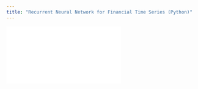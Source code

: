 ```yaml
---
title: "Recurrent Neural Network for Financial Time Series (Python)"
---
```


<embed src="../_docs/CFRM 521 Final Project - David Long.ipynb">
